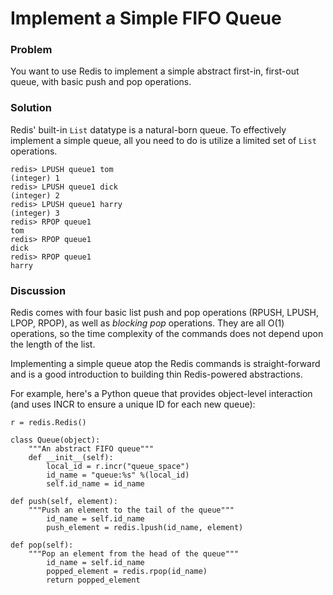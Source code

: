 # Implement a Simple FIFO Queue

### Problem

You want to use Redis to implement a simple abstract first-in, first-out
queue, with basic push and pop operations.

### Solution

Redis' built-in `List` datatype is a natural-born queue. To effectively
implement a simple queue, all you need to do is utilize a limited set 
of `List` operations. 

	redis> LPUSH queue1 tom
	(integer) 1
	redis> LPUSH queue1 dick
	(integer) 2
	redis> LPUSH queue1 harry
	(integer) 3
	redis> RPOP queue1
	tom
	redis> RPOP queue1
	dick
	redis> RPOP queue1
	harry


### Discussion

Redis comes with four basic list push and pop operations (RPUSH, LPUSH, 
LPOP, RPOP), as well as *blocking pop* operations. They are all O(1) 
operations, so the time complexity of the commands does not depend upon
 the length of the list. 

Implementing a simple queue atop the Redis commands is straight-forward
and is a good introduction to building thin Redis-powered abstractions. 

For example,  here's a Python queue that provides object-level 
interaction (and uses INCR to ensure a unique ID for each new queue): 

    r = redis.Redis()

    class Queue(object):
        """An abstract FIFO queue"""
        def __init__(self):
            local_id = r.incr("queue_space")
            id_name = "queue:%s" %(local_id)
            self.id_name = id_name
 
    def push(self, element):
        """Push an element to the tail of the queue""" 
            id_name = self.id_name
            push_element = redis.lpush(id_name, element)
 
    def pop(self):
        """Pop an element from the head of the queue"""
            id_name = self.id_name
            popped_element = redis.rpop(id_name)
            return popped_element
 

